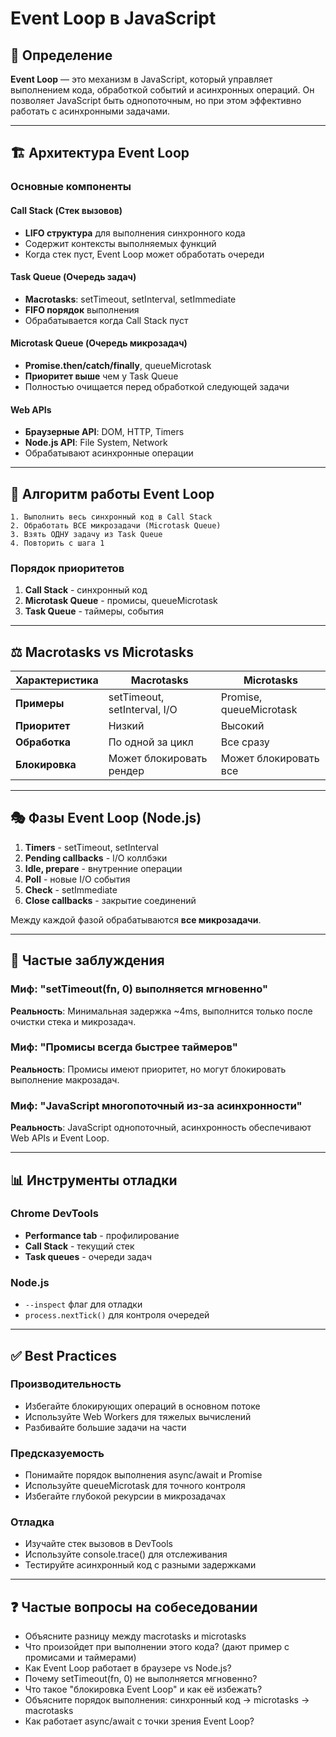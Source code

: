 # Event Loop в JavaScript

## 🎯 Определение

**Event Loop** — это механизм в JavaScript, который управляет выполнением кода, обработкой событий и асинхронных операций. Он позволяет JavaScript быть однопоточным, но при этом эффективно работать с асинхронными задачами.

---

## 🏗️ Архитектура Event Loop

### Основные компоненты

#### Call Stack (Стек вызовов)
- **LIFO структура** для выполнения синхронного кода
- Содержит контексты выполняемых функций
- Когда стек пуст, Event Loop может обработать очереди

#### Task Queue (Очередь задач)
- **Macrotasks**: setTimeout, setInterval, setImmediate
- **FIFO порядок** выполнения
- Обрабатывается когда Call Stack пуст

#### Microtask Queue (Очередь микрозадач)
- **Promise.then/catch/finally**, queueMicrotask
- **Приоритет выше** чем у Task Queue
- Полностью очищается перед обработкой следующей задачи

#### Web APIs
- **Браузерные API**: DOM, HTTP, Timers
- **Node.js API**: File System, Network
- Обрабатывают асинхронные операции

---

## 🔄 Алгоритм работы Event Loop

```
1. Выполнить весь синхронный код в Call Stack
2. Обработать ВСЕ микрозадачи (Microtask Queue)
3. Взять ОДНУ задачу из Task Queue
4. Повторить с шага 1
```

### Порядок приоритетов
1. **Call Stack** - синхронный код
2. **Microtask Queue** - промисы, queueMicrotask
3. **Task Queue** - таймеры, события

---

## ⚖️ Macrotasks vs Microtasks

| Характеристика | Macrotasks | Microtasks |
|----------------|------------|------------|
| **Примеры** | setTimeout, setInterval, I/O | Promise, queueMicrotask |
| **Приоритет** | Низкий | Высокий |
| **Обработка** | По одной за цикл | Все сразу |
| **Блокировка** | Может блокировать рендер | Может блокировать все |

---

## 🎭 Фазы Event Loop (Node.js)

1. **Timers** - setTimeout, setInterval
2. **Pending callbacks** - I/O коллбэки
3. **Idle, prepare** - внутренние операции
4. **Poll** - новые I/O события
5. **Check** - setImmediate
6. **Close callbacks** - закрытие соединений

Между каждой фазой обрабатываются **все микрозадачи**.

---

## 🚫 Частые заблуждения

### Миф: "setTimeout(fn, 0) выполняется мгновенно"
**Реальность**: Минимальная задержка ~4ms, выполнится только после очистки стека и микрозадач.

### Миф: "Промисы всегда быстрее таймеров"
**Реальность**: Промисы имеют приоритет, но могут блокировать выполнение макрозадач.

### Миф: "JavaScript многопоточный из-за асинхронности"
**Реальность**: JavaScript однопоточный, асинхронность обеспечивают Web APIs и Event Loop.

---

## 📊 Инструменты отладки

### Chrome DevTools
- **Performance tab** - профилирование
- **Call Stack** - текущий стек
- **Task queues** - очереди задач

### Node.js
- `--inspect` флаг для отладки
- `process.nextTick()` для контроля очередей

---

## ✅ Best Practices

### Производительность
- Избегайте блокирующих операций в основном потоке
- Используйте Web Workers для тяжелых вычислений
- Разбивайте большие задачи на части

### Предсказуемость
- Понимайте порядок выполнения async/await и Promise
- Используйте queueMicrotask для точного контроля
- Избегайте глубокой рекурсии в микрозадачах

### Отладка
- Изучайте стек вызовов в DevTools
- Используйте console.trace() для отслеживания
- Тестируйте асинхронный код с разными задержками

---

## ❓ Частые вопросы на собеседовании

- Объясните разницу между macrotasks и microtasks
- Что произойдет при выполнении этого кода? (дают пример с промисами и таймерами)
- Как Event Loop работает в браузере vs Node.js?
- Почему setTimeout(fn, 0) не выполняется мгновенно?
- Что такое "блокировка Event Loop" и как её избежать?
- Объясните порядок выполнения: синхронный код → microtasks → macrotasks
- Как работает async/await с точки зрения Event Loop?